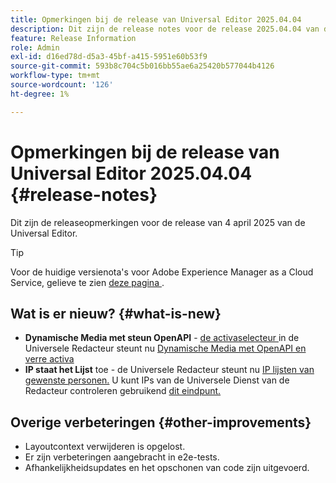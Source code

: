 ```yaml
---
title: Opmerkingen bij de release van Universal Editor 2025.04.04
description: Dit zijn de release notes voor de release 2025.04.04 van de Universal Editor.
feature: Release Information
role: Admin
exl-id: d16ed78d-d5a3-45bf-a415-5951e60b53f9
source-git-commit: 593b8c704c5b016bb55ae6a25420b577044b4126
workflow-type: tm+mt
source-wordcount: '126'
ht-degree: 1%

---
```



# Opmerkingen bij de release van Universal Editor 2025.04.04 {#release-notes}

Dit zijn de releaseopmerkingen voor de release van 4 april 2025 van de Universal Editor.

>[!TIP]
>
>Voor de huidige versienota&#39;s voor Adobe Experience Manager as a Cloud Service, gelieve te zien [ deze pagina ](/help/release-notes/release-notes-cloud/release-notes-current.md).

## Wat is er nieuw? {#what-is-new}

* **Dynamische Media met steun OpenAPI** - [ de activaselecteur ](/help/assets/overview-asset-selector.md#repository-switcher) in de Universele Redacteur steunt nu [ Dynamische Media met OpenAPI en verre activa ](/help/assets/integrate-remote-approved-assets-with-sites.md)
* **IP staat het Lijst** toe - de Universele Redacteur steunt nu [ IP lijsten van gewenste personen.](/help/implementing/cloud-manager/ip-allow-lists/introduction.md#universal-editor) U kunt IPs van de Universele Dienst van de Redacteur controleren gebruikend [ dit eindpunt.](http://universal-editor-service.adobe.io/ip-ranges)

## Overige verbeteringen {#other-improvements}

* Layoutcontext verwijderen is opgelost.
* Er zijn verbeteringen aangebracht in e2e-tests.
* Afhankelijkheidsupdates en het opschonen van code zijn uitgevoerd.
